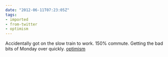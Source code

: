 ```yaml
---
date: "2012-06-11T07:23:05Z"
tags:
- imported
- from-twitter
- optimism
---
```

Accidentally got on the slow train to work. 150% commute. Getting the bad bits of Monday over quickly. [optimism](/tags/optimism)

